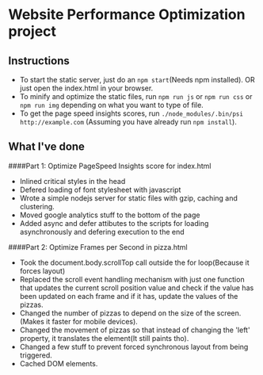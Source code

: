 # Website Performance Optimization project


## Instructions

 * To start the static server, just do an ```npm start```(Needs npm installed). OR just open the index.html in your browser.
 * To minify and optimize the static files, run ```npm run js``` or ```npm run css``` or ```npm run img``` depending on what you want to type of file.
 * To get the page speed insights scores, run ```./node_modules/.bin/psi http://example.com``` (Assuming you have already run ```npm install```).


## What I've done

####Part 1: Optimize PageSpeed Insights score for index.html

 * Inlined critical styles in the head
 * Defered loading of font stylesheet with javascript
 * Wrote a simple nodejs server for static files with gzip, caching and clustering.
 * Moved google analytics stuff to the bottom of the page
 * Added async and defer attibutes to the scripts for loading asynchronously and defering execution to the end



####Part 2: Optimize Frames per Second in pizza.html

 * Took the document.body.scrollTop call outside the for loop(Because it forces layout)
 * Replaced the scroll event handling mechanism with just one function that updates the current scroll position value and check if the value has been updated on each frame and if it has, update the values of the pizzas.
 * Changed the number of pizzas to depend on the size of the screen.(Makes it faster for mobile devices).
 * Changed the movement of pizzas so that instead of changing the 'left' property, it translates the element(It still paints tho).
 * Changed a few stuff to prevent forced synchronous layout from being triggered.
 * Cached DOM elements.
